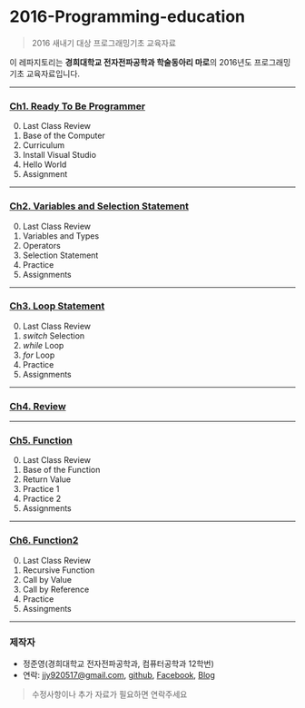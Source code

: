 # 2016-Programming-education
> 2016 새내기 대상 프로그래밍기초 교육자료

이 레파지토리는 **경희대학교 전자전파공학과 학술동아리 마로**의 2016년도 프로그래밍기초 교육자료입니다.

***

### [Ch1. Ready To Be Programmer](https://github.com/KHU-MARO/2016-Programming-education/blob/master/%5B%EB%A7%88%EB%A1%9C%5D1_ReadyToBeProgrammer.pdf)  

0. Last Class Review
1. Base of the Computer  
2. Curriculum  
3. Install Visual Studio  
4. Hello World
5. Assignment  

***

### [Ch2. Variables and Selection Statement](https://github.com/KHU-MARO/2016-Programming-education/blob/master/%5B%EB%A7%88%EB%A1%9C%5D2_VariablesAndSelectionStatement.pdf)  

0. Last Class Review  
1. Variables and Types  
2. Operators  
3. Selection Statement
4. Practice  
5. Assignments

***

### [Ch3. Loop Statement](https://github.com/KHU-MARO/2016-Programming-education/blob/master/%5B%EB%A7%88%EB%A1%9C%5D3_LoopStatement.pdf)  

0. Last Class Review  
1. *switch* Selection  
2. *while* Loop  
3. *for* Loop
4. Practice
5. Assignments

***

### [Ch4. Review](https://github.com/KHU-MARO/2016-Programming-education/blob/master/%5B%EB%A7%88%EB%A1%9C%5D4_Review.pdf)

***

### [Ch5. Function](https://github.com/KHU-MARO/2016-Programming-education/blob/master/%5B%EB%A7%88%EB%A1%9C%5D5_Function.pdf)  

0. Last Class Review
1. Base of the Function  
2. Return Value
3. Practice 1
4. Practice 2
5. Assignments

***

### [Ch6. Function2](https://github.com/KHU-MARO/2016-Programming-education/blob/master/%5B%EB%A7%88%EB%A1%9C%5D6_Function2.pdf)  

0. Last Class Review
1. Recursive Function
2. Call by Value
3. Call by Reference
4. Practice
5. Assingments

***

### 제작자

* 정준영(경희대학교 전자전파공학과, 컴퓨터공학과 12학번)
* 연락: jjy920517@gmail.com, [github](https://github.com/sauber92), [Facebook](https://www.facebook.com/profile.php?id=100003258917365), [Blog](https://sauber92.github.io/)  

> 수정사항이나 추가 자료가 필요하면 연락주세요
